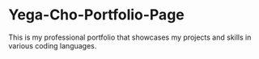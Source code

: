 # Yega-Cho-Portfolio-Page
This is my professional portfolio that showcases my projects and skills in various coding languages.

